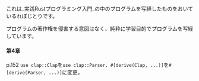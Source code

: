 これは_実践Rustプログラミング入門_の中のプログラムを写経したものをおいているれぽじとりです。

プログラムの著作権を侵害する意図はなく、純粋に学習目的でプログラムを写経しています。

#### 第4章

p.152 `use clap::Clap`を`use clap::Parser`、`#[derive(Clap, ...)]`を`#[derive(Parser, ...)]`に変更。

